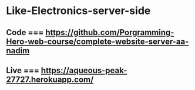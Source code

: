 # Like-Electronics-server-side

## Code === https://github.com/Porgramming-Hero-web-course/complete-website-server-aa-nadim

## Live === https://aqueous-peak-27727.herokuapp.com/